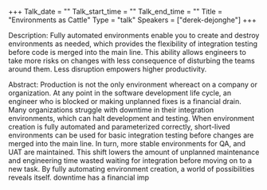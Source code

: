 +++
Talk_date = ""
Talk_start_time = ""
Talk_end_time = ""
Title = "Environments as Cattle"
Type = "talk"
Speakers = ["derek-dejonghe"]
+++

Description: Fully automated environments enable you to create and destroy environments as needed, which provides the flexibility of integration testing before code is merged into the main line. This ability allows engineers to take more risks on changes with less consequence of disturbing the teams around them. Less disruption empowers higher productivity.

Abstract: Production is not the only environment whereact on a company or organization. At any point in the software development life cycle, an engineer who is blocked or making unplanned fixes is a financial drain. Many organizations struggle with downtime in their integration environments, which can halt development and testing. When environment creation is fully automated and parameterized correctly, short-lived environments can be used for basic integration testing before changes are merged into the main line. In turn, more stable environments for QA, and UAT are maintained. This shift lowers the amount of unplanned maintenance and engineering time wasted waiting for integration before moving on to a new task. By fully automating environment creation, a world of possibilities reveals itself. downtime has a financial imp
